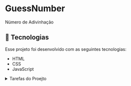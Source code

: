 # GuessNumber

Número de Adivinhação

## 🚀 Tecnologias

Esse projeto foi desenvolvido com as seguintes tecnologias:

- HTML
- CSS
- JavaScript



<details>
  <summary>Tarefas do Proejto</summary>
  
 <br>
  
- Adicionar link das tencologias
- adicionar nome do curso
- Arrumar estrutura de pastas

</details>


